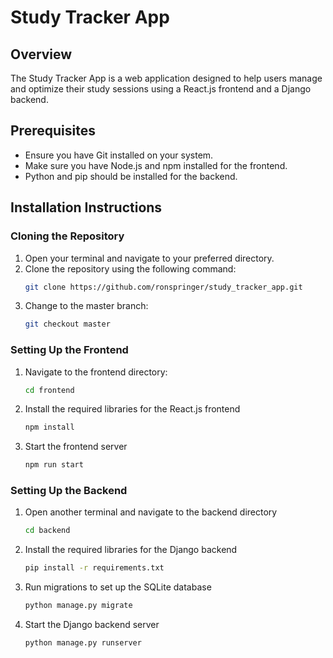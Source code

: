 # Study Tracker App

## Overview
The Study Tracker App is a web application designed to help users manage and optimize their study sessions using a React.js frontend and a Django backend.

## Prerequisites
- Ensure you have Git installed on your system.
- Make sure you have Node.js and npm installed for the frontend.
- Python and pip should be installed for the backend.

## Installation Instructions

### Cloning the Repository
1. Open your terminal and navigate to your preferred directory.
2. Clone the repository using the following command:
   ```bash
   git clone https://github.com/ronspringer/study_tracker_app.git
3. Change to the master branch:
   ```bash
   git checkout master

### Setting Up the Frontend
1. Navigate to the frontend directory:
   ```bash
   cd frontend
2. Install the required libraries for the React.js frontend
   ```bash
   npm install
3. Start the frontend server
   ```bash
   npm run start

### Setting Up the Backend
1. Open another terminal and navigate to the backend directory
   ```bash
   cd backend
2. Install the required libraries for the Django backend
   ```bash
   pip install -r requirements.txt
3. Run migrations to set up the SQLite database
   ```bash
   python manage.py migrate
4. Start the Django backend server
   ```bash
   python manage.py runserver
